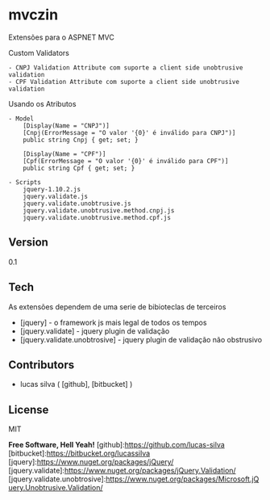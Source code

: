 mvczin
======

Extensões para o ASPNET MVC

Custom Validators
    
    - CNPJ Validation Attribute com suporte a client side unobtrusive validation
    - CPF Validation Attribute com suporte a client side unobtrusive validation
    
Usando os Atributos
    
    - Model
        [Display(Name = "CNPJ")]
        [Cnpj(ErrorMessage = "O valor '{0}' é inválido para CNPJ")]
        public string Cnpj { get; set; }

        [Display(Name = "CPF")]
        [Cpf(ErrorMessage = "O valor '{0}' é inválido para CPF")]
        public string Cpf { get; set; }
        
    - Scripts
        jquery-1.10.2.js
        jquery.validate.js
        jquery.validate.unobtrusive.js
        jquery.validate.unobtrusive.method.cnpj.js
        jquery.validate.unobtrusive.method.cpf.js

Version
----

0.1

Tech
-----------

As extensões dependem de uma serie de bibioteclas de terceiros

* [jquery] - o framework js mais legal de todos os tempos
* [jquery.validate] - jquery plugin de validação 
* [jquery.validate.unobtrosive] - jquery plugin de validação não obstrusivo 

Contributors
-----------

* lucas silva ( [github], [bitbucket] )

License
----

MIT

**Free Software, Hell Yeah!**
[github]:https://github.com/lucas-silva
[bitbucket]:https://bitbucket.org/lucassilva
[jquery]:https://www.nuget.org/packages/jQuery/
[jquery.validate]:https://www.nuget.org/packages/jQuery.Validation/
[jquery.validate.unobtrosive]:https://www.nuget.org/packages/Microsoft.jQuery.Unobtrusive.Validation/

